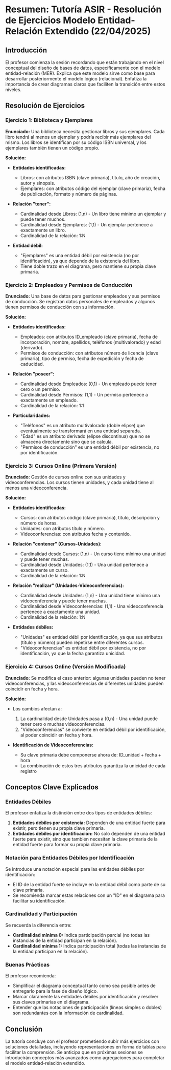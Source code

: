 # Resumen: Tutoría ASIR - Resolución de Ejercicios Modelo Entidad-Relación Extendido (22/04/2025)

## Introducción

El profesor comienza la sesión recordando que están trabajando en el nivel conceptual del diseño de bases de datos, específicamente con el modelo entidad-relación (MER). Explica que este modelo sirve como base para desarrollar posteriormente el modelo lógico (relacional). Enfatiza la importancia de crear diagramas claros que faciliten la transición entre estos niveles.

## Resolución de Ejercicios

### Ejercicio 1: Biblioteca y Ejemplares

**Enunciado:** Una biblioteca necesita gestionar libros y sus ejemplares. Cada libro tendrá al menos un ejemplar y podría recibir más ejemplares del mismo. Los libros se identifican por su código ISBN universal, y los ejemplares también tienen un código propio.

**Solución:**
- **Entidades identificadas:**
  - Libros: con atributos ISBN (clave primaria), título, año de creación, autor y sinopsis.
  - Ejemplares: con atributos código del ejemplar (clave primaria), fecha de publicación, formato y número de páginas.
  
- **Relación "tener":** 
  - Cardinalidad desde Libros: (1,n) - Un libro tiene mínimo un ejemplar y puede tener muchos.
  - Cardinalidad desde Ejemplares: (1,1) - Un ejemplar pertenece a exactamente un libro.
  - Cardinalidad de la relación: 1:N
  
- **Entidad débil:**
  - "Ejemplares" es una entidad débil por existencia (no por identificación), ya que depende de la existencia del libro.
  - Tiene doble trazo en el diagrama, pero mantiene su propia clave primaria.

### Ejercicio 2: Empleados y Permisos de Conducción

**Enunciado:** Una base de datos para gestionar empleados y sus permisos de conducción. Se registran datos personales de empleados y algunos tienen permisos de conducción con su información.

**Solución:**
- **Entidades identificadas:**
  - Empleados: con atributos ID_empleado (clave primaria), fecha de incorporación, nombre, apellidos, teléfonos (multivalorado) y edad (derivado).
  - Permisos de conducción: con atributos número de licencia (clave primaria), tipo de permiso, fecha de expedición y fecha de caducidad.

- **Relación "poseer":** 
  - Cardinalidad desde Empleados: (0,1) - Un empleado puede tener cero o un permiso.
  - Cardinalidad desde Permisos: (1,1) - Un permiso pertenece a exactamente un empleado.
  - Cardinalidad de la relación: 1:1
  
- **Particularidades:**
  - "Teléfonos" es un atributo multivalorado (doble elipse) que eventualmente se transformará en una entidad separada.
  - "Edad" es un atributo derivado (elipse discontinua) que no se almacena directamente sino que se calcula.
  - "Permisos de conducción" es una entidad débil por existencia, no por identificación.

### Ejercicio 3: Cursos Online (Primera Versión)

**Enunciado:** Gestión de cursos online con sus unidades y videoconferencias. Los cursos tienen unidades, y cada unidad tiene al menos una videoconferencia.

**Solución:**
- **Entidades identificadas:**
  - Cursos: con atributos código (clave primaria), título, descripción y número de horas.
  - Unidades: con atributos título y número.
  - Videoconferencias: con atributos fecha y contenido.

- **Relación "contener" (Cursos-Unidades):**
  - Cardinalidad desde Cursos: (1,n) - Un curso tiene mínimo una unidad y puede tener muchas.
  - Cardinalidad desde Unidades: (1,1) - Una unidad pertenece a exactamente un curso.
  - Cardinalidad de la relación: 1:N

- **Relación "realizar" (Unidades-Videoconferencias):**
  - Cardinalidad desde Unidades: (1,n) - Una unidad tiene mínimo una videoconferencia y puede tener muchas.
  - Cardinalidad desde Videoconferencias: (1,1) - Una videoconferencia pertenece a exactamente una unidad.
  - Cardinalidad de la relación: 1:N
  
- **Entidades débiles:**
  - "Unidades" es entidad débil por identificación, ya que sus atributos (título y número) pueden repetirse entre diferentes cursos.
  - "Videoconferencias" es entidad débil por existencia, no por identificación, ya que la fecha garantiza unicidad.

### Ejercicio 4: Cursos Online (Versión Modificada)

**Enunciado:** Se modifica el caso anterior: algunas unidades pueden no tener videoconferencias, y las videoconferencias de diferentes unidades pueden coincidir en fecha y hora.

**Solución:**
- Los cambios afectan a:
  1. La cardinalidad desde Unidades pasa a (0,n) - Una unidad puede tener cero o muchas videoconferencias.
  2. "Videoconferencias" se convierte en entidad débil por identificación, al poder coincidir en fecha y hora.
  
- **Identificación de Videoconferencias:**
  - Su clave primaria debe componerse ahora de: ID_unidad + fecha + hora
  - La combinación de estos tres atributos garantiza la unicidad de cada registro

## Conceptos Clave Explicados

### Entidades Débiles

El profesor enfatiza la distinción entre dos tipos de entidades débiles:

1. **Entidades débiles por existencia:** Dependen de una entidad fuerte para existir, pero tienen su propia clave primaria.
2. **Entidades débiles por identificación:** No solo dependen de una entidad fuerte para existir, sino que también necesitan la clave primaria de la entidad fuerte para formar su propia clave primaria.

### Notación para Entidades Débiles por Identificación

Se introduce una notación especial para las entidades débiles por identificación:
- El ID de la entidad fuerte se incluye en la entidad débil como parte de su clave primaria.
- Se recomienda marcar estas relaciones con un "ID" en el diagrama para facilitar su identificación.

### Cardinalidad y Participación

Se recuerda la diferencia entre:
- **Cardinalidad mínima 0:** Indica participación parcial (no todas las instancias de la entidad participan en la relación).
- **Cardinalidad mínima 1:** Indica participación total (todas las instancias de la entidad participan en la relación).

### Buenas Prácticas

El profesor recomienda:
- Simplificar el diagrama conceptual tanto como sea posible antes de entregarlo para la fase de diseño lógico.
- Marcar claramente las entidades débiles por identificación y resolver sus claves primarias en el diagrama.
- Entender que las notaciones de participación (líneas simples o dobles) son redundantes con la información de cardinalidad.

## Conclusión

La tutoría concluye con el profesor prometiendo subir más ejercicios con soluciones detalladas, incluyendo representaciones en forma de tablas para facilitar la comprensión. Se anticipa que en próximas sesiones se introducirán conceptos más avanzados como agregaciones para completar el modelo entidad-relación extendido.